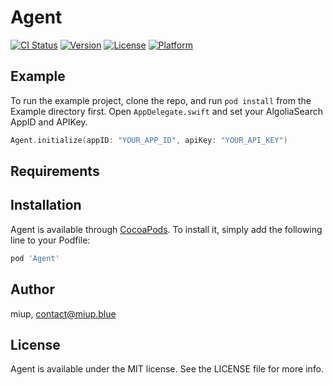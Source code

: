 # Agent

[![CI Status](http://img.shields.io/travis/miup/Agent.svg?style=flat)](https://travis-ci.org/miup/Agent)
[![Version](https://img.shields.io/cocoapods/v/Agent.svg?style=flat)](http://cocoapods.org/pods/Agent)
[![License](https://img.shields.io/cocoapods/l/Agent.svg?style=flat)](http://cocoapods.org/pods/Agent)
[![Platform](https://img.shields.io/cocoapods/p/Agent.svg?style=flat)](http://cocoapods.org/pods/Agent)

## Example

To run the example project, clone the repo, and run `pod install` from the Example directory first.
Open `AppDelegate.swift` and set your AlgoliaSearch AppID and APIKey.

```Swift
Agent.initialize(appID: "YOUR_APP_ID", apiKey: "YOUR_API_KEY")
```

## Requirements

## Installation

Agent is available through [CocoaPods](http://cocoapods.org). To install
it, simply add the following line to your Podfile:

```ruby
pod 'Agent'
```

## Author

miup, contact@miup.blue

## License

Agent is available under the MIT license. See the LICENSE file for more info.
